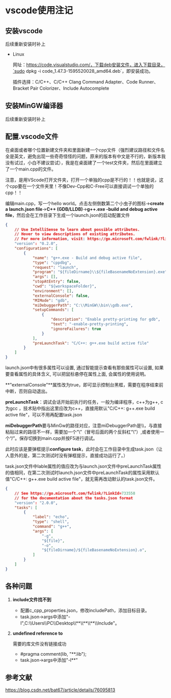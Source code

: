 # vscode使用注记

## 安装vscode

后续重新安装时补上

+ Linux

  网址：https://code.visualstudio.com/，下载deb安装文件，进入下载目录，`sudo dpkg -i code_1.47.3-1595520028_amd64.deb`，即安装成功。

  插件选择：C/C++、C/C++ Clang Command Adapter、Code Runner、Bracket Pair Colorizer、Include Autocomplete

## 安装MinGW编译器

后续重新安装时补上

## 配置.vscode文件

在桌面或者哪个位置新建文件夹和里面新建一个cpp文件（强烈建议路径和文件名全是英文，避免出现一些奇奇怪怪的问题，原来的版本有中文是不行的，新版本我没有试过，小白不建议尝试），我是在桌面建了一个test文件夹，然后在里面建立了一个main.cpp的文件。

注意，是用VScode打开文件夹，打开一个单独的cpp是不行的！！也就是说，这个cpp要在一个文件夹里！不像Dev-Cpp和C-Free可以直接调试一个单独的cpp！！

编辑main.cpp，写一个hello world。点击左侧倒数第二个小虫子的图标->**create a launch.json file**->**C++ (GDB/LLDB)**->**g++.exe -build and debug active file**，然后会在工作目录下生成一个launch.json的启动配置文件

```json
{
    // Use IntelliSense to learn about possible attributes.
    // Hover to view descriptions of existing attributes.
    // For more information, visit: https://go.microsoft.com/fwlink/?linkid=830387
    "version": "0.2.0",
    "configurations": [
        {
            "name": "g++.exe - Build and debug active file",
            "type": "cppdbg",
            "request": "launch",
            "program": "${fileDirname}\\${fileBasenameNoExtension}.exe",
            "args": [],
            "stopAtEntry": false,
            "cwd": "${workspaceFolder}",
            "environment": [],
            "externalConsole": false,
            "MIMode": "gdb",
            "miDebuggerPath": "C:\\MinGW\\bin\\gdb.exe",
            "setupCommands": [
                {
                    "description": "Enable pretty-printing for gdb",
                    "text": "-enable-pretty-printing",
                    "ignoreFailures": true
                }
            ],
            "preLaunchTask": "C/C++: g++.exe build active file"
        }
    ]
}
```

launch.json中有很多属性可以设置, 通过智能提示查看有那些属性可以设置, 如果要查看属性的具体含义, 可以把鼠标悬停在属性上面, 会属性的使用说明。

**"externalConsole"**属性改为true，即可显示控制台黑框，需要在程序结束前中断，否则自动退出。

**preLaunchTask**：调试会话开始前执行的任务，一般为编译程序，c++为g++, c为gcc ，技术贴中指出这里应改为c++，直接用默认"C/C++: g++.exe build active file"，可以不用再配置task.json

**miDebuggerPath**要与MinGw的路径对应，注意miDebuggerPath是\\\\，与直接粘贴过来的路径不一样，需要加一个”\”（冒号后面的两个反斜杠“\\”）,或者使用一个“/”。保存切换到main.cpp并按F5进行调试。

此时应该是要弹框提示**configure task**，此时会在工作目录中生成task.json（让人意外的是，第二次测试时没有弹框提示，直接成功运行了。）

task.json文件中lable属性的值应改为与launch.json文件中preLaunchTask属性的值相同，在第二次测试时launch.json文件中preLaunchTask的属性采用默认值"C/C++: g++.exe build active file"，就无需再改动默认的task.json文件。

```json
{
    // See https://go.microsoft.com/fwlink/?LinkId=733558
    // for the documentation about the tasks.json format
    "version": "2.0.0",
    "tasks": [
        {
            "label": "echo",
            "type": "shell",
            "command": "g++",
            "args": [
                "-g",
                "${file}",
                "-o",
                "${fileDirname}/${fileBasenameNoExtension}.o",
            ]
        }
    ]
}
```



## 各种问题

1. **include文件找不到**
   + 配置c_cpp_properties.json，修改includePath，添加目标目录。
   + task.json->args中添加"-I",C:\\\\Users\\\\PC\\\\Desktop\\\\\*\*\\\\\*\*\\\\\*\*\\\\Include"。
   
2. **undefined reference to**

   需要的库文件没有链接成功

   + #pragma comment(lib, "\*\*.lib");
   + task.json->args中添加"-l\*\*"

##  参考文献

https://blog.csdn.net/bat67/article/details/76095813

